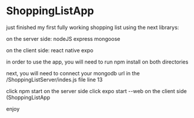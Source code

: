 # ShoppingListApp

just finished my first fully working shopping list
using the next librarys:

on the server side:
nodeJS
express
mongoose

on the client side:
react native
expo

in order to use the app, you will need to run
npm install
on both directories

next, you will need to connect your mongodb url in the /ShoppingListServer/indes.js file
line 13

click npm start on the server side
click expo start --web on the client side (ShoppingListApp

enjoy
